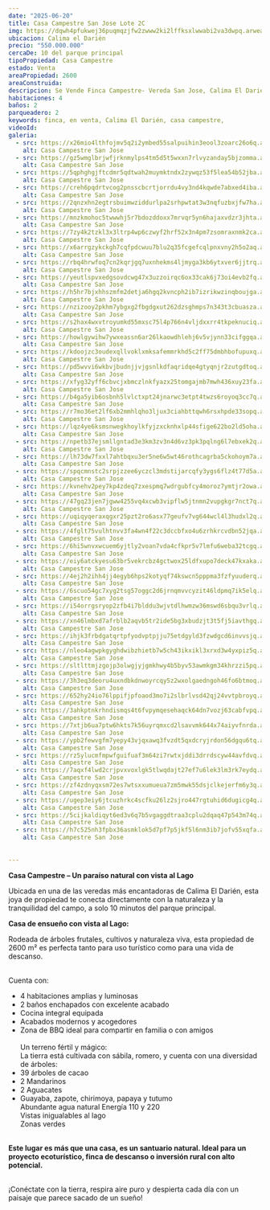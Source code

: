 ```yaml
---
date: "2025-06-20"
title: Casa Campestre San Jose Lote 2C
img: https://dqwh4pfukwej36puqmqzjfw2zwww2ki2lffksxlwwabi2va3dwpq.arweave.net/HCx-PLRViJ359IMhlJbaza1tKRpZSqlddrACjVQbHZ8
ubicacion: Calima el Darién
precio: "550.000.000"
cercaDe: 10 del parque principal
tipoPropiedad: Casa Campestre
estado: Venta
areaPropiedad: 2600
areaConstruida: 
descripcion: Se Vende Finca Campestre- Vereda San Jose, Calima El Darién. Excelente vista, Casa de dos pisos con acabados excelentes.
habitaciones: 4
baños: 2
parqueadero: 2
keywords: finca, en venta, Calima El Darién, casa campestre, 
videoId: 
galeria:
  - src: https://x26mio4lthfojmv5q2i2ymbed55salpuihin3eool3zoarc26o6q.arweave.net/vrzEO4uZyuSyvYaRrDAkH3sgLfRB0N2Rzl7y4ERa870
    alt: Casa Campestre San Jose
  - src: https://gz5wmglbrjwfjrknmylps4tm5d5t5wxxn7rlvyzanday5bjzomma.arweave.net/NntmGWGKbFTFTWYW-XJs6Ps-2vdv4rrjIGjBjoU5cxg
    alt: Casa Campestre San Jose
  - src: https://5qphghgjftcdmr5qdtwah2muymktndx2zywqz53f5lea54b52jba.arweave.net/7B5zHMksxDZHsBzsA-mUwxU2jvrOLQz3ZerIDvA90kI
    alt: Casa Campestre San Jose
  - src: https://creh6pqdrtvcog2pnsscbcrtjorrdu4vy3nd4kqwde7abxed4iba.arweave.net/FEh_PgOM6icbT2ykIIozS6MR05XG2j4qFhk-ANyD4gI
    alt: Casa Campestre San Jose
  - src: https://2qnzxhn2egtrsbuimwziddurlpa2srhpwtat3w3nqfuzbxjfw7ha.arweave.net/1BubnbohpxkGiGWygY6RW8GpRO-0wT3bbYFpkN0lt84
    alt: Casa Campestre San Jose
  - src: https://mnzkmohoc5twwwhj5r7bdozddoxx7mrvqr5yn6hajaxvdzr3jhta.arweave.net/Y3KmOO4XZ2tY6ex-EbsjG69_sjWEe4b44EgvUeY7SeY
    alt: Casa Campestre San Jose
  - src: https://7zy4k2tzkl3x3ltrp4wp6czwyf2hrf52x3n4pm7zsomraxnmk2ca.arweave.net/_nHFanlS932ucX8s_ws2wXR4l7q-28ez-ZOZEF2sVoQ
    alt: Casa Campestre San Jose
  - src: https://x6arrgzykckgh7cqfpdcwuu7blu2q35fcgefcqlpnxvny2h5o2aq.arweave.net/v4EYmzhQlGP8UCvGK1KfCumob6URiFFBb23q3Gj9doE
    alt: Casa Campestre San Jose
  - src: https://rbq4hrwfoq7cn2kqrjgq7uxnhekms4ljmyga3kb6ytxver6jjtrq.arweave.net/iGHDxsV0PibpUIpND9LtORTJcWlmDA2oPsTvUkfJTOM
    alt: Casa Campestre San Jose
  - src: https://yeutlspvxedgsovdcwg47x3uzzoirqc6ox33cak6j73oi4evb2fq.arweave.net/wSk1yfW5Bmk6oxWNz990zlyIwF5197EBXk_25HCVDos
    alt: Casa Campestre San Jose
  - src: https://h5hr7bjxhhszmfm2detja6hgq2kvncph2ib7izrikwzinqboujga.arweave.net/P08fhTc55ZYVmhkmkHjmhpVWiefSA_RmKFWyhsAuokw
    alt: Casa Campestre San Jose
  - src: https://nzizooy2pkhm7ybgxg2fbgdgxut262dzsghmps7n343t3cbuasza.arweave.net/blGXOxp6js_gJrm0UJhmvSevaHmRjsfL7d83PYg0BLI
    alt: Casa Campestre San Jose
  - src: https://s2hax4wxvtroyumkd55mxsc75l4p766n4vljdxxrr4tkpeknuciq.arweave.net/lo4L8tes4uxRih96y8hf6vj_-83lVpHe8Y8mp5FNoJE
    alt: Casa Campestre San Jose
  - src: https://howlgywihw7ywxeassn6ar26lkaowdhlehj6v5vjynn33cifggqa.arweave.net/O6yzYsg9v4tcgJSb4EdeWoDrDOsh0-r2qcNbvYkFMaA
    alt: Casa Campestre San Jose
  - src: https://kdoojzc3oudexqllvoklxmksafemmrkhd5c2ff75dmbhbofupuxq.arweave.net/UNzk5Ft1BkvBa6uUu7FSAUjGRUcfRaKX_RsCcLi0fS8
    alt: Casa Campestre San Jose
  - src: https://pd5wvvi6wkbvjbudnjjvjgsnlkdfaqridqe4gtyqnjr2zutgdtoq.arweave.net/ePtq1R6yg1SGg2pTVJpNWoZQQigcCcNPEGpjrNJmHN0
    alt: Casa Campestre San Jose
  - src: https://xfyg32yff6cbvcjxbmczlnkfyazx25tomgajmb7mwh436xuy23fa.arweave.net/uXBt6wUvhBqJNwsFlbVFwDN9dm5hgJYH7LH5v16Y1so
    alt: Casa Campestre San Jose
  - src: https://b4ga5yib6osbnh5lvlctxpt24jnarwc3etpt4twzs6royoq3cc7q.arweave.net/DwwO4QHzpBafq6rFO7564loI2Fsk3z5O2Zei7DobEL8
    alt: Casa Campestre San Jose
  - src: https://r7mo36et2lf6xb2mmhlqho3ljux3ciahbttqwh6rsxhpde33sopq.arweave.net/j9jt-JPSy-uHTGHXA7trTS-xIAcM5wsf0ZXO8ZN7k58
    alt: Casa Campestre San Jose
  - src: https://lqz4ye6ksmsnwegkhoylkfyjzxcknhxlp44sfige622bo2ld5oha.arweave.net/XDPME8qTJNsQyjuwtRcJzcSmnut_OSKgxPa0F2lj644
    alt: Casa Campestre San Jose
  - src: https://npetb37ejsmllgntad3e3km3zv3n4d6vz3pk3pqlng6l7ebxek2q.arweave.net/a8kw7-RMmLWZswD2TambzXbeD9XO3q2-C2m8v5A3IrU
    alt: Casa Campestre San Jose
  - src: https://lh73dw7fxxl7ahtbqxu3er5ne6w5wt46rothcagrba5ckohoym7a.arweave.net/Wf-x2-W91_AeYYXpsketJ63bT56LpnEA0Qg6JTjuwz4
    alt: Casa Campestre San Jose
  - src: https://spqcmnstc2srpjzzee6yczcl3mdstijarcqfy3ygs6flz4t77d5a.arweave.net/k-AmNlMWpRenOSE9gWRL2wcpoSCIoFxvBpeKvPJ_-Po
    alt: Casa Campestre San Jose
  - src: https://kvnehv2pey7kp4zdeq7zxespmq7wdrgubfcy4moroz7ymtjr2owa.arweave.net/VVpD108mPqfzIyQ_m5JPZD9hxNQJRY4x0XZ_hk0x06w
    alt: Casa Campestre San Jose
  - src: https://47gq23jen7jgww4255vq4xcwb3vipflw5jtnmn2vupgkgr7nct7q.arweave.net/580NbSRv0mtbmu9rDlxWDuqHlXbqZtY3VaPMo0ftFP8
    alt: Casa Campestre San Jose
  - src: https://uqiqyqeraxqgxr25pzt2ro6asx77geufv7vg644wcl4l3hudxl2q.arweave.net/pBEMQJEF4GvHXX5nqLvAlf_zEoWv6m9zlhL4vZ6DuvU
    alt: Casa Campestre San Jose
  - src: https://4fglt75vulhtnvv3fa4wn4f22c3dccbfxo4u6zrhkrcvdbn52jqa.arweave.net/4Uy5_7WizzbWuyg5ZvC60LYxCCW7uU9mJ1RFUYW90mA
    alt: Casa Campestre San Jose
  - src: https://6hi5wnvxwcuem6yjtly2voan7vda4cfkpr5v7lmfu6weba32tcgq.arweave.net/8dHbNrewqEZ7CZrxqrgN_UYOCKp8e1-thaesQIN6mI0
    alt: Casa Campestre San Jose
  - src: https://eiy6atckyesu63br5vekrcbz4gctwox25ldfxupo7deck47kxaka.arweave.net/IjHgTErBJU9sMe1IqIg54YU7OvrqxlvR7vjIJXPquBQ
    alt: Casa Campestre San Jose
  - src: https://4ej2h2ihh4jj4egyb6hps2kotyqf74kswcn5pppma3fzfyuuderq.arweave.net/4ROj6Qc_Ep4Q2A-O-WlOniBf8VKwm9e97AbLkuKUGSM
    alt: Casa Campestre San Jose
  - src: https://6scuo54gc7xyg2tsg57oggc2d6jrnqmvvcyzit46ldpmq7ik5elq.arweave.net/9IVHd4YX74Nqcjd-4xhaH5MWwZWosZRPnljeyH0K6Rc
    alt: Casa Campestre San Jose
  - src: https://i54orrgsryop2zfb4i7blddu3wjvtdlhwmzw36mswd6sbqu3vrlq.arweave.net/R3joxNKOHP1koeI-FYx03ZNZjWezM235krD9IMKbrFc
    alt: Casa Campestre San Jose
  - src: https://xn46lmbxd7afrblb2aqvb5tr2ide5bg3xbudzjt3t5fj5iavthgq.arweave.net/u3nlsDcfwFiFYdAhUPZx0gZOhNu4aDyme59KnqAVmc0
    alt: Casa Campestre San Jose
  - src: https://ihjk3frbdgatqrtpfyodvptpjju75etdgyld3fzwdgcd6invvsjq.arweave.net/QdKtliEZgThGby4cOr5vSmn-kmM2Fj2XNhmEPyG1rJM
    alt: Casa Campestre San Jose
  - src: https://nleo4agwpkgyghdwibzhietb7w5ch43ikxikl3xrxd3w4yxpiz5q.arweave.net/asjuANZ6jYMcdkBydBJh_boj82hV0KXu8bj3bmLvRns
    alt: Casa Campestre San Jose
  - src: https://sltlttmjzgojp3olwgjyjgmkhwy4b5byv53awmkgm34khrzzi5pq.arweave.net/kua5zYnJnJfty7GThJmKPbHA9DivdgsxRmb4o8c5R18
    alt: Casa Campestre San Jose
  - src: https://3h3eq3deoru4uxndbkdnwoyrcqy5z2wxolgaedngoh46fo6btmoq.arweave.net/2fZIbGR0acpdowqG2zsRFDHc6tdyzAINpnH54rvBmx0
    alt: Casa Campestre San Jose
  - src: https://652hy24io76lppifjpfoaod3mo7i2slbrlvsd42qj24vvtpbroyq.arweave.net/93R8a4h3_Le9BUvK4Dh7Y76NSWGK6yHzUE65Ws3hi7E
    alt: Casa Campestre San Jose
  - src: https://3ahkptnkrhndismqs4t6fvpymqesehaqck64dn7vozj63cabfvpq.arweave.net/2A6nzaqJ2jRJkJcn4tX4ZAkiHBASvcG39XZT7YgBLV8
    alt: Casa Campestre San Jose
  - src: https://7xtjb6ua7ptw6hkts7k56uyrqmxcd2lsavvmk644x74aiyvfnrda.arweave.net/_eaQ-oD7528dU5fV31MRgy4h6XIFasV7nL_4BGKlbEY
    alt: Casa Campestre San Jose
  - src: https://ypb2fewvgfm7yepy43vjqxawq3fvzdt5qxdcryjrdon56dgqu6tq.arweave.net/w8OiktUxWfwR-ObqmFwWhstcjn2FxijhMRub3wzQp6c
    alt: Casa Campestre San Jose
  - src: https://rz5ylucmfmpwfguifuaf3m64zi7rwtxjddi3drrdscyw44avfdvq.arweave.net/jnuF0EwrH2KaiC0AXbPcyj8bTukY0bHGI5CxbnAVKOs
    alt: Casa Campestre San Jose
  - src: https://7aqxf4lwd2crjpvxvoxlgk5tlwqdajt27ef7u6lek3lm3rk7eydq.arweave.net/-CFy8XYehRS-t6uusyuzXaAwJnr5C_p5ZFbWzcVfJgc
    alt: Casa Campestre San Jose
  - src: https://zf4zdnyqxsm72es7wtsxxumueua7zm5mwk55dsjclkejerfm6y3q.arweave.net/yXmRtxC8mf0SX7Tle9GUJQH8s6yyu9HJIlqIkkSs9jc
    alt: Casa Campestre San Jose
  - src: https://ugep3eiy6jtcuzhrkc4scfku26lz2sjro447rgtuhid6dugicg4q.arweave.net/oYj9kRjyZipk8VC5IRVU15edSTF3OfiadDoH4dDIEbk
    alt: Casa Campestre San Jose
  - src: https://5cijkaldiqyt6ed3v6q7b5vgaggdtraa3cplu2dqaq47p543m74q.arweave.net/6JCVAWNEMT8Qe6-h8PamAYw5xADYnrpocAQ59_ebZ_k
    alt: Casa Campestre San Jose
  - src: https://h7c525nh3fpbx36asmklok5d7pf7p5jkf5l6nm3ib7jofv55xqfa.arweave.net/P8XddafZXhvvwJMUtyuj-8v39SovV-azaA_S4te9vAo
    alt: Casa Campestre San Jose
  
 
---
```



**Casa Campestre – Un paraíso natural con vista al Lago**

Ubicada en una de las veredas más encantadoras de Calima El Darién, esta joya de propiedad te conecta directamente con la naturaleza y la tranquilidad del campo, a solo 10 minutos del parque principal.<br>

**Casa de ensueño con vista al Lago:**

Rodeada de árboles frutales, cultivos y naturaleza viva, esta propiedad de 2600 m² es perfecta tanto para uso turístico como para una vida de descanso.<br><br>

Cuenta con: <br>
- 4 habitaciones amplias y luminosas
- 2 baños enchapados con excelente acabado
- Cocina integral equipada
- Acabados modernos y acogedores
- Zona de BBQ ideal para compartir en familia o con amigos <br><br>
Un terreno fértil y mágico: <br>
La tierra está cultivada con sábila, romero, y cuenta con una diversidad de árboles: <br>
- 39 árboles de cacao
- 2 Mandarinos
- 2 Aguacates
- Guayaba, zapote, chirimoya, papaya y tutumo <br>
 Abundante agua natural
 Energía 110 y 220<br>
 Vistas inigualables al lago <br>
 Zonas verdes <br><br>

**Este lugar es más que una casa, es un santuario natural. Ideal para un proyecto ecoturístico, finca de descanso o inversión rural con alto potencial.** <br><br>

¡Conéctate con la tierra, respira aire puro y despierta cada día con un paisaje que parece sacado de un sueño!<br><br>
